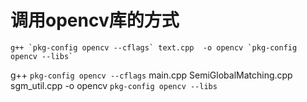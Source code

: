 # 调用opencv库的方式

```shell
g++ `pkg-config opencv --cflags` text.cpp  -o opencv `pkg-config opencv --libs`
```


g++ `pkg-config opencv --cflags` main.cpp SemiGlobalMatching.cpp sgm_util.cpp -o opencv `pkg-config opencv --libs`